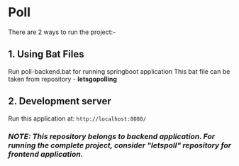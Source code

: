 # Poll

There are 2 ways to run the project:-

## 1. Using Bat Files

Run poll-backend.bat for running springboot application
This bat file can be taken from repository - **letsgopolling**

## 2. Development server

Run this application at: `http://localhost:8080/`

### *NOTE: This repository belongs to backend application. For running the complete project, consider "letspoll" repository for frontend application.* 

